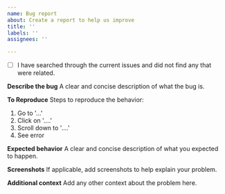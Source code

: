 ```yaml
---
name: Bug report
about: Create a report to help us improve
title: ''
labels: ''
assignees: ''

---
```


- [ ] I have searched through the current issues and did not find any that were related.

**Describe the bug**
A clear and concise description of what the bug is.

**To Reproduce**
Steps to reproduce the behavior:
1. Go to '...'
2. Click on '....'
3. Scroll down to '....'
4. See error

**Expected behavior**
A clear and concise description of what you expected to happen.

**Screenshots**
If applicable, add screenshots to help explain your problem.

**Additional context**
Add any other context about the problem here.
